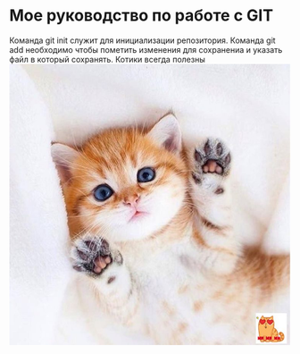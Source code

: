 # Мое руководство по работе с GIT
Команда git init служит для инициализации репозитория.
Команда git add необходимо чтобы пометить изменения для сохранениа и указать файл в который сохранять.
Котики всегда полезны
![](test.jpg)


